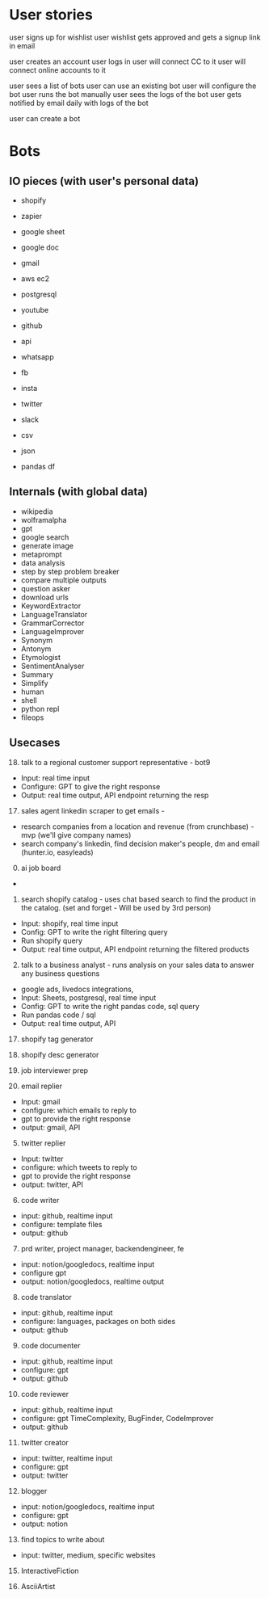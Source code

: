 # User stories

user signs up for wishlist
user wishlist gets approved and gets a signup link in email

user creates an account
user logs in
user will connect CC to it
user will connect online accounts to it

user sees a list of bots
user can use an existing bot
user will configure the bot
user runs the bot manually
user sees the logs of the bot
user gets notified by email daily with logs of the bot

user can create a bot

# Bots

## IO pieces (with user's personal data)

-   shopify

-   zapier

-   google sheet
-   google doc
-   gmail

-   aws ec2
-   postgresql

-   youtube

-   github

-   api

-   whatsapp
-   fb
-   insta
-   twitter
-   slack

-   csv
-   json
-   pandas df

## Internals (with global data)

-   wikipedia
-   wolframalpha
-   gpt
-   google search
-   generate image
-   metaprompt
-   data analysis
-   step by step problem breaker
-   compare multiple outputs
-   question asker
-   download urls
-   KeywordExtractor
-   LanguageTranslator
-   GrammarCorrector
-   LanguageImprover
-   Synonym
-   Antonym
-   Etymologist
-   SentimentAnalyser
-   Summary
-   Simplify
-   human
-   shell
-   python repl
-   fileops

## Usecases

18. talk to a regional customer support representative - bot9

-   Input: real time input
-   Configure: GPT to give the right response
-   Output: real time output, API endpoint returning the resp

17. sales agent linkedin scraper to get emails -

-   research companies from a location and revenue (from crunchbase) - mvp (we'll give company names)
-   search company's linkedin, find decision maker's people, dm and email (hunter.io, easyleads)

0. ai job board

-

1. search shopify catalog - uses chat based search to find the product in the catalog. (set and forget - Will be used by 3rd person)

-   Input: shopify, real time input
-   Config: GPT to write the right filtering query
-   Run shopify query
-   Output: real time output, API endpoint returning the filtered products

2. talk to a business analyst - runs analysis on your sales data to answer any business questions

-   google ads, livedocs integrations,
-   Input: Sheets, postgresql, real time input
-   Config: GPT to write the right pandas code, sql query
-   Run pandas code / sql
-   Output: real time output, API

17. shopify tag generator
18. shopify desc generator

19. job interviewer prep

20. email replier

-   Input: gmail
-   configure: which emails to reply to
-   gpt to provide the right response
-   output: gmail, API

5. twitter replier

-   Input: twitter
-   configure: which tweets to reply to
-   gpt to provide the right response
-   output: twitter, API

6. code writer

-   input: github, realtime input
-   configure: template files
-   output: github

7. prd writer, project manager, backendengineer, fe

-   input: notion/googledocs, realtime input
-   configure gpt
-   output: notion/googledocs, realtime output

8. code translator

-   input: github, realtime input
-   configure: languages, packages on both sides
-   output: github

9. code documenter

-   input: github, realtime input
-   configure: gpt
-   output: github

10. code reviewer

-   input: github, realtime input
-   configure: gpt TimeComplexity, BugFinder, CodeImprover
-   output: github

11. twitter creator

-   input: twitter, realtime input
-   configure: gpt
-   output: twitter

12. blogger

-   input: notion/googledocs, realtime input
-   configure: gpt
-   output: notion

13. find topics to write about

-   input: twitter, medium, specific websites

15. InteractiveFiction

16. AsciiArtist
